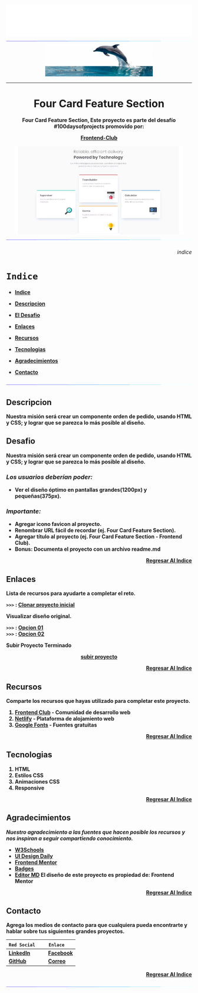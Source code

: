 <div align="center">
<img src="images/megalindo.svg">
    <img src="images/linea.gif">
</div>

<div align="center">
<img src="images/cintamardelfin.jpg" height="90" width="auto">
</div>

<hr>

<div align="center" style="text-align: center">
 <h1><b>Four Card Feature Section<b></h1>  
<p>Four Card Feature Section, Este proyecto es parte del desafío #100daysofprojects promovido por:</p> 

[Frontend-Club](https://www.facebook.com/frontendclubfb)
 
</div>

<div align="center">
<img src = "./images/screenshot.jpg" height="240" width="auto">  
</div>

<div align="center">
    <img src="images/linea.gif">
</div>

<div align="right">

###### indice
</div>

# ```Indice           ```

* [Indice](#indice)
* [Descripcion](#descripcion)
* [El Desafio](#desafio)
* [Enlaces](#enlaces)
* [Recursos](#recursos)
* [Tecnologias](#tecnologias)

* [Agradecimientos](#agradecimientos)
* [Contacto](#contacto)

<div align="center">
    <img src="images/linea.gif">
</div>

## Descripcion

<p align="justify">
 Nuestra misión será crear un componente orden de pedido, usando HTML y CSS; y lograr que se parezca lo más posible al diseño.</p>

## Desafio

<p align="justify">
 Nuestra misión será crear un componente orden de pedido, usando HTML y CSS; y lograr que se parezca lo más posible al diseño.</p>


### _Los usuarios deberían poder:_
- Ver el diseño óptimo en pantallas grandes(1200px) y pequeñas(375px).

### _Importante:_
- Agregar icono favicon al proyecto.
- Renombrar URL fácil de recordar (ej. Four Card Feature Section).
- Agregar título al proyecto (ej. Four Card Feature Section - Frontend Club).
- Bonus: Documenta el proyecto con un archivo readme.md

<div align="right">

[Regresar Al Indice](#indice)
</div>

## Enlaces

**Lista de recursos para ayudarte a completar el reto.**

`>>>` : [Clonar proyecto inicial](https://github.com/frontend-club/100daysofprojects)
<br>

**Visualizar diseño original.**

`>>>` : [Opcion 01](https://frontend-club.hashnode.dev/four-card-feature-section)<br>
`>>>` : [Opcion 02](https://frontend-club.hashnode.dev/?source=top_nav_blog_home)

**Subir Proyecto Terminado**
<div align="center">
    
[subir proyecto](https://docs.google.com/forms/d/e/1FAIpQLScFcrCiH1UI3nuImB3LNF2cHGvRa6y7NhJ7E6i8FRqcS90FbA/viewform)

</div>

<div align="right">

[Regresar Al Indice](#indice)
</div>

## Recursos

Comparte los recursos que hayas utilizado para completar este proyecto.

1. [Frontend Club](https://www.facebook.com/frontendclubfb) - Comunidad de desarrollo web
2. [Netlify](https://www.netlify.com/) - Plataforma de alojamiento web
3. [Google Fonts](https://fonts.google.com/) - Fuentes gratuitas

<div align="right">

[Regresar Al Indice](#indice)
</div>

## Tecnologias

1. HTML
2. Estilos CSS
3. Animaciones CSS
4. Responsive

<div align="right">

[Regresar Al Indice](#indice)
</div>

## Agradecimientos

_Nuestro agradecimiento a las fuentes que hacen posible los recursos y nos inspiran a seguir compartiendo conocimiento._
- [W3Schools](https://www.w3schools.com/)
- [UI Design Daily](https://www.uidesigndaily.com/)
- [Frontend Mentor](https://www.frontendmentor.io/)
- [Badges](https://github.com/Naereen/badges/blob/master/README.md)
- [Editor MD](https://pandao.github.io/editor.md/)
**El diseño de este proyecto es propiedad de: Frontend Mentor**
<div align="right">

[Regresar Al Indice](#indice)
</div>

## Contacto

Agrega los medios de contacto para que cualquiera pueda encontrarte y hablar sobre tus siguientes grandes proyectos.

| ```Red Social   ``` | ```Enlace   ``` |
| ------------ | ------------ |
|  [LinkedIn](https://mx.linkedin.com/) |  [Facebook](https://www.facebook.com/)|
|  [GitHub](https://github.com/Sinaptron) |[Correo](https://www.google.com/intl/es/gmail/about/)   |

<div align="right">

[Regresar Al Indice](#indice)
</div>
<div align="center">
    <img src="images/linea.gif">
</div>